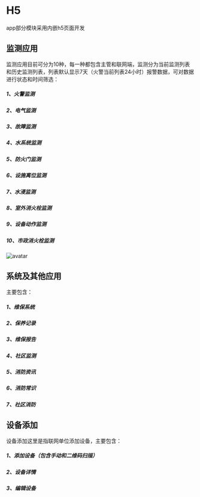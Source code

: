# H5
app部分模块采用内嵌h5页面开发
## 监测应用
监测应用目前可分为10种，每一种都包含主管和联网端，监测分为当前监测列表和历史监测列表，列表默认显示7天（火警当前列表24小时）报警数据，可对数据进行状态和时间筛选：
##### 1、火警监测
##### 2、电气监测
##### 3、故障监测
##### 4、水系统监测
##### 5、防火门监测
##### 6、设施离位监测
##### 7、水浸监测
##### 8、室外消火栓监测
##### 9、设备动作监测
##### 10、市政消火栓监测
![avatar](/images/jcyy.png)
## 系统及其他应用
主要包含：
##### 1、维保系统
##### 2、保养记录
##### 3、维保报告
##### 4、社区监测
##### 5、消防资讯
##### 6、消防常识
##### 7、社区消防
## 设备添加
设备添加这里是指联网单位添加设备，主要包含：
##### 1、添加设备（包含手动和二维码扫描）
##### 2、设备详情
##### 3、编辑设备


